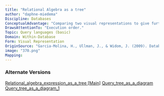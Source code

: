 ```yaml
---
title: "Relational Algebra as a tree"
author: "daphne-miedema"
Discipline: Databases
ConceptualAdvantage: "Comparing two visual representations to give further insights into its structure"
DrawsAttentionTo: "Execution order."
Topic: Query languages (basic)
Domain: Within-Database
Form: Visual Representation
OriginSource: "Garcia-Molina, H., Ullman, J., & Widom, J. (2009). Database Systems: The Complete Book. 2 ed. Prentice Hall Press, Upper Saddle River, NJ, USA."
image: "370.png"
Mapping:
---
```

### Alternate Versions
<a href="/nms/Relational_algebra_expression_as_a_tree.html">Relational_algebra_expression_as_a_tree [Main]</a>
<a href="/nms/Query_tree_as_a_diagram.html">Query_tree_as_a_diagram</a>
<a href="/nms/Query_tree_as_a_diagram_1.html">Query_tree_as_a_diagram_1</a>
